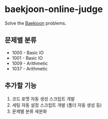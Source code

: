 # baekjoon-online-judge

Solve the [Baekjoon](https://www.acmicpc.net/) problems.

## 문제별 분류

- 1000 - Basic IO
- 1001 - Basic IO
- 1009 - Arithmetic
- 1037 - Arithmetic

## 추가할 기능

1. 코드 포맷 자동 생성 스크립트 개발
2. 세팅 자동 설정 스크립트 개발 (폴더 자동 생성 등)
3. 문제별 분류 세분화
